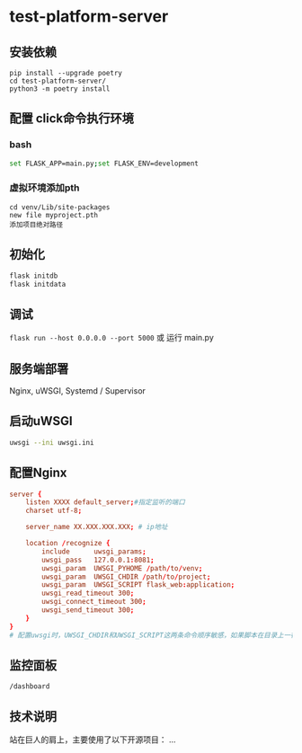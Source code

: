# test-platform-server

## 安装依赖

```shell
pip install --upgrade poetry
cd test-platform-server/
python3 -m poetry install
```

## 配置 click命令执行环境

### bash

```bash
set FLASK_APP=main.py;set FLASK_ENV=development
```

### 虚拟环境添加pth

```shell
cd venv/Lib/site-packages
new file myproject.pth
添加项目绝对路径
```

## 初始化

```bash
flask initdb
flask initdata
```

## 调试

`flask run --host 0.0.0.0 --port 5000`
或
运行 main.py

## 服务端部署

Nginx, uWSGI, Systemd / Supervisor

## 启动uWSGI

```bash
uwsgi --ini uwsgi.ini
```

## 配置Nginx
```conf
server {
    listen XXXX default_server;#指定监听的端口
    charset utf-8;

    server_name XX.XXX.XXX.XXX; # ip地址

    location /recognize {
        include      uwsgi_params;
        uwsgi_pass   127.0.0.1:8081;
        uwsgi_param  UWSGI_PYHOME /path/to/venv;
        uwsgi_param  UWSGI_CHDIR /path/to/project;
        uwsgi_param  UWSGI_SCRIPT flask_web:application;
        uwsgi_read_timeout 300;
        uwsgi_connect_timeout 300;
        uwsgi_send_timeout 300;
    }
}
# 配置uwsgi时，UWSGI_CHDIR和UWSGI_SCRIPT这两条命令顺序敏感，如果脚本在目录上一行也会导致服务无法启动。
```

## 监控面板

```url
/dashboard
```

## 技术说明

站在巨人的肩上，主要使用了以下开源项目：
...
